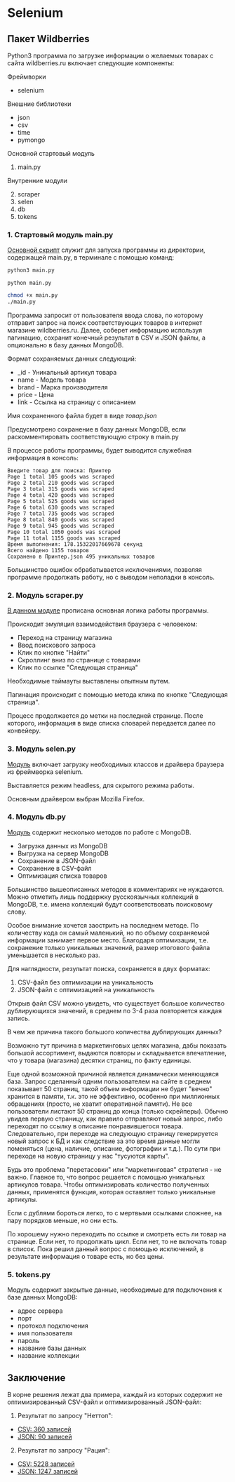 # Selenium

## Пакет Wildberries

Python3 программа по загрузке информации о желаемых товарах с сайта wildberries.ru включает следующие компоненты:

Фреймворки
- selenium

Внешние библиотеки

- json
- csv
- time
- pymongo

Основной стартовый модуль

1. main.py

Внутренние модули

2. scraper
3. selen
4. db
5. tokens


### 1. Стартовый модуль main.py

[Основной скрипт](https://github.com/allseenn/api/blob/main/07.Seminar/main.py) служит для запуска программы из директории, содержащей main.py, в терминале с помощью команд:

```bash MacOS
python3 main.py
```

```pwsh Windows
python main.py
```

```bash Linux
chmod +x main.py
./main.py
```

Программа запросит от пользователя ввода слова, по которому отправит запрос на поиск соответствующих товаров в интернет магазине wildberries.ru. Далее, соберет информацию используя пагинацию, сохранит конечный результат в CSV и JSON файлы, а опционально в базу данных MongoDB.

Формат сохраняемых данных следующий:

- _id - Уникальный артикул товара
- name - Модель товара
- brand - Марка производителя
- price - Цена
- link - Ссылка на страницу с описанием

Имя сохраненного файла будет в виде *товар.json*

Предусмотрено сохранение в базу данных MongoDB, если раскомментировать соответствующую строку в main.py

В процессе работы программы, будет выводится служебная информация в консоль:

```
Введите товар для поиска: Принтер
Page 1 total 105 goods was scraped
Page 2 total 210 goods was scraped
Page 3 total 315 goods was scraped
Page 4 total 420 goods was scraped
Page 5 total 525 goods was scraped
Page 6 total 630 goods was scraped
Page 7 total 735 goods was scraped
Page 8 total 840 goods was scraped
Page 9 total 945 goods was scraped
Page 10 total 1050 goods was scraped
Page 11 total 1155 goods was scraped
Время выполнения: 178.15322017669678 секунд
Всего найдено 1155 товаров
Сохранено в Принтер.json 495 уникальных товаров
```

Большинство ошибок обрабатывается исключениями, позволяя программе продолжать работу, но с выводом неполадки в консоль.

### 2. Модуль scraper.py

[В данном модуле](https://github.com/allseenn/api/blob/main/07.Seminar/wildberries/scraper.py) прописана основная логика работы программы.

Происходит эмуляция взаимодействия браузера с человеком:

- Переход на страницу магазина
- Ввод поискового запроса
- Клик по кнопке "Найти"
- Скроллинг вниз по странице с товарами
- Клик по ссылке "Следующая страница"

Необходимые таймауты выставлены опытным путем.

Пагинация происходит с помощью метода клика по кнопке "Следующая страница".

Процесс продолжается до метки на последней странице. После которого, информация в виде списка словарей передается далее по конвейеру.

### 3. Модуль selen.py

[Модуль](https://github.com/allseenn/api/blob/main/07.Seminar/wildberries/selen.py) включает загрузку необходимых классов и драйвера браузера из фреймворка selenium.

Выставляется режим headless, для скрытого режима работы.

Основным драйвером выбран Mozilla Firefox.

### 4. Модуль db.py

[Модуль](https://github.com/allseenn/api/blob/main/07.Seminar/wildberries/db.py) содержит несколько методов по работе с MongoDB.

- Загрузка данных из MongoDB
- Выгрузка на сервер MongoDB
- Сохранение в JSON-файл
- Сохранение в CSV-файл
- Оптимизация списка товаров

Большинство вышеописанных методов в комментариях не нуждаются. Можно отметить лишь поддержку русскоязычных коллекций в MongoDB, т.е. имена коллекций будут соответствовать поисковому слову.

Особое внимание хочется заострить на последнем методе. По количеству кода он самый маленький, но по объему сохраняемой информации занимает первое место. Благодаря оптимизации, т.е. сохранение только уникальных значений, размер итогового файла уменьшается в несколько раз.

Для наглядности, результат поиска, сохраняется в двух форматах:

1. CSV-файл без оптимизации на уникальность
2. JSON-файл с оптимизацией на уникальность

Открыв файл CSV можно увидеть, что существует большое количество дублирующихся значений, в среднем по 3-4 раза повторяется каждая запись.

В чем же причина такого большого количества дублирующих данных?

Возможно тут причина в маркетинговых целях магазина, дабы показать большой ассортимент, выдаются повторы и складывается впечатление, что у товара (магазина) десятки страниц, по факту единицы.

Еще одной возможной причиной является динамически меняющаяся база. 
Запрос сделанный одним пользователем на сайте в среднем показывает 50 страниц, такой объем информации не будет "вечно" хранится в памяти, т.к. это не эффективно, особенно при миллионных обращениях (просто, не хватит оперативной памяти).
Не все пользователи листают 50 страниц до конца (только скрейперы). Обычно увидев первую страницу, как правило отправляют новый запрос, либо переходят по ссылку в описание понравившегося товара. Следовательно, при переходе на следующую страницу генерируется новый запрос к БД и как следствие за это время данные могли поменяться (цена, наличие, описание, фотографии и т.д.). По сути при переходе на новую страницу у нас "тусуются карты".

Будь это проблема "перетасовки" или "маркетинговая" стратегия - не важно. Главное то, что вопрос решается с помощью уникальных артикулов товара. Чтобы оптимизировать количество полученных данных, применятся функция, которая оставляет только уникальные артикулы.

Если с дублями бороться легко, то с мертвыми ссылками сложнее, на пару порядков меньше, но они есть. 

По хорошему нужно переходить по ссылке и смотреть есть ли товар на странице. Если нет, то продолжать цикл. Если нет, то не включать товар в список. Пока решил данный вопрос с помощью исключений, в результате информация о товаре есть, но без цены.


### 5. tokens.py

Модуль содержит закрытые данные, необходимые для подключения к базе данных MongoDB:

- адрес сервера
- порт
- протокол подключения
- имя пользователя
- пароль
- название базы данных
- название коллекции

## Заключение

В корне решения лежат два примера, каждый из которых содержит не оптимизированный CSV-файл и оптимизированный JSON-файл:

1. Результат по запросу "Неттоп":
- [CSV: 360 записей](https://github.com/allseenn/api/blob/main/07.Seminar/%D0%9D%D0%B5%D1%82%D1%82%D0%BE%D0%BF.csv)
- [JSON: 90 записей](https://raw.githubusercontent.com/allseenn/api/main/07.Seminar/%D0%9D%D0%B5%D1%82%D1%82%D0%BE%D0%BF.json)

2. Результат по запросу "Рация":
- [CSV:  5228 записей](https://github.com/allseenn/api/blob/main/07.Seminar/%D0%A0%D0%B0%D1%86%D0%B8%D1%8F.csv)
- [JSON: 1247 записей](https://raw.githubusercontent.com/allseenn/api/main/07.Seminar/%D0%A0%D0%B0%D1%86%D0%B8%D1%8F.json)